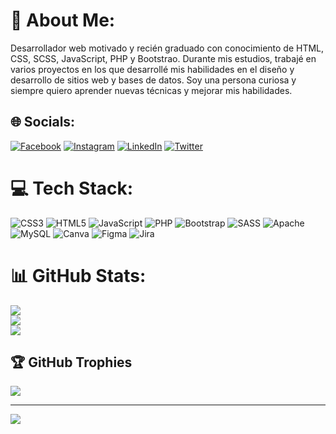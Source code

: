 # 💫 About Me:
Desarrollador web motivado y recién graduado con conocimiento de HTML, CSS, SCSS, JavaScript,  PHP y Bootstrao. Durante mis estudios, trabajé en varios proyectos en los que desarrollé mis habilidades en el diseño y desarrollo de sitios web y bases de datos. Soy una persona curiosa y siempre quiero aprender nuevas técnicas y mejorar mis habilidades.


## 🌐 Socials:
[![Facebook](https://img.shields.io/badge/Facebook-%231877F2.svg?logo=Facebook&logoColor=white)](https://facebook.com/jua.pablo.tafolla) [![Instagram](https://img.shields.io/badge/Instagram-%23E4405F.svg?logo=Instagram&logoColor=white)](https://instagram.com/juanpablotb/) [![LinkedIn](https://img.shields.io/badge/LinkedIn-%230077B5.svg?logo=linkedin&logoColor=white)](https://linkedin.com/in/juan-pablo-tafolla) [![Twitter](https://img.shields.io/badge/Twitter-%231DA1F2.svg?logo=Twitter&logoColor=white)](https://twitter.com/JuanPas12_) 

# 💻 Tech Stack:
![CSS3](https://img.shields.io/badge/css3-%231572B6.svg?style=for-the-badge&logo=css3&logoColor=white) ![HTML5](https://img.shields.io/badge/html5-%23E34F26.svg?style=for-the-badge&logo=html5&logoColor=white) ![JavaScript](https://img.shields.io/badge/javascript-%23323330.svg?style=for-the-badge&logo=javascript&logoColor=%23F7DF1E) ![PHP](https://img.shields.io/badge/php-%23777BB4.svg?style=for-the-badge&logo=php&logoColor=white) ![Bootstrap](https://img.shields.io/badge/bootstrap-%23563D7C.svg?style=for-the-badge&logo=bootstrap&logoColor=white) ![SASS](https://img.shields.io/badge/SASS-hotpink.svg?style=for-the-badge&logo=SASS&logoColor=white) ![Apache](https://img.shields.io/badge/apache-%23D42029.svg?style=for-the-badge&logo=apache&logoColor=white) ![MySQL](https://img.shields.io/badge/mysql-%2300f.svg?style=for-the-badge&logo=mysql&logoColor=white) ![Canva](https://img.shields.io/badge/Canva-%2300C4CC.svg?style=for-the-badge&logo=Canva&logoColor=white) 	![Figma](https://img.shields.io/badge/figma-%23F24E1E.svg?style=for-the-badge&logo=figma&logoColor=white) ![Jira](https://img.shields.io/badge/jira-%230A0FFF.svg?style=for-the-badge&logo=jira&logoColor=white)
# 📊 GitHub Stats:
![](https://github-readme-stats.vercel.app/api?username=JuanPas12&theme=monokai&hide_border=false&include_all_commits=false&count_private=false)<br/>
![](https://github-readme-streak-stats.herokuapp.com/?user=JuanPas12&theme=monokai&hide_border=false)<br/>
![](https://github-readme-stats.vercel.app/api/top-langs/?username=JuanPas12&theme=monokai&hide_border=false&include_all_commits=false&count_private=false&layout=compact)

## 🏆 GitHub Trophies
![](https://github-profile-trophy.vercel.app/?username=JuanPas12&theme=monokai&no-frame=false&no-bg=true&margin-w=4)

---
[![](https://visitcount.itsvg.in/api?id=JuanPas12&icon=0&color=0)](https://visitcount.itsvg.in)

<!-- Proudly created with GPRM ( https://gprm.itsvg.in ) -->
